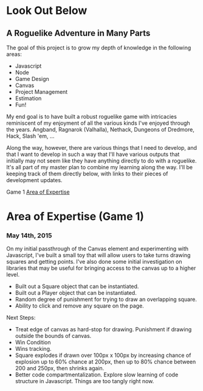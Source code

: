 # Look Out Below

## A Roguelike Adventure in Many Parts

The goal of this project is to grow my depth of knowledge in the following areas:

* Javascript
* Node
* Game Design
* Canvas
* Project Management
* Estimation
* Fun!

My end goal is to have built a robust roguelike game with intricacies reminiscent of my enjoyment of all the various kinds I've enjoyed through the years.  Angband, Ragnarok (Valhalla), Nethack, Dungeons of Dredmore, Hack, Slash 'em, ...

Along the way, however, there are various things that I need to develop, and that I want to develop in such a way that I'll have various outputs that initially may not seem like they have anything directly to do with a roguelike.  It's all part of my master plan to combine my learning along the way.
I'll be keeping track of them directly below, with links to their pieces of development updates.

Game 1 [Area of Expertise](#game1)


# Area of Expertise (Game 1)<a name="game1"></a>

### May 14th, 2015

On my initial passthrough of the Canvas element and experimenting with Javascript, I've built a small toy that will allow users to take turns drawing squares and getting points.
I've also done some initial investigation on libraries that may be useful for bringing access to the canvas up to a higher level.

* Built out a Square object that can be instantiated.
* Built out a Player object that can be instantiated.
* Random degree of punishment for trying to draw an overlapping square.
* Ability to click and remove any square on the page.

Next Steps:

* Treat edge of canvas as hard-stop for drawing.  Punishment if drawing outside the bounds of canvas.
* Win Condition
* Wins tracking.
* Square explodes if drawn over 100px x 100px by increasing chance of explosion up to 60% chance at 200px, then up to 80% chance between 200 and 250px, then shrinks again.
* Better code compartmentalization.  Explore slow learning of code structure in Javascript.  Things are too tangly right now.
